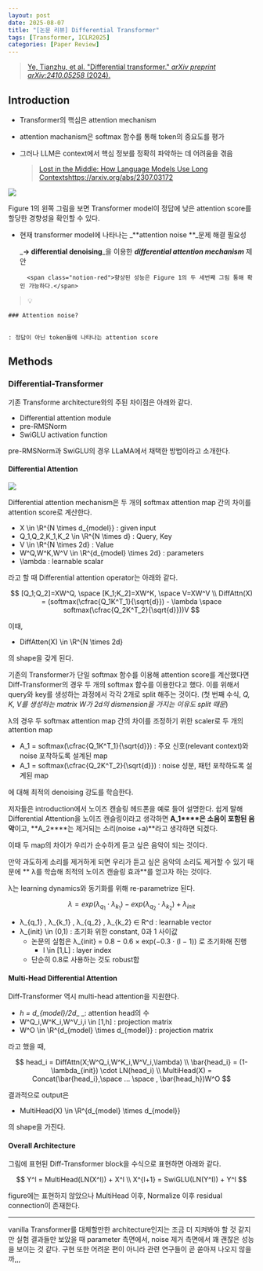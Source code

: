 ```yaml
---
layout: post
date: 2025-08-07
title: "[논문 리뷰] Differential Transformer"
tags: [Transformer, ICLR2025]
categories: [Paper Review]
---
```


> [Ye, Tianzhu, et al. "Differential transformer." ](https://arxiv.org/abs/2410.05258)[_arXiv preprint arXiv:2410.05258_](https://arxiv.org/abs/2410.05258)[ (2024).](https://arxiv.org/abs/2410.05258)



## Introduction

- Transformer의 핵심은 attention mechanism
- attention machanism은 softmax 함수를 통해 token의 중요도를 평가
- 그러나 LLM은 context에서 핵심 정보를 정확히 파악하는 데 어려움을 겪음

	> [Lost in the Middle: How Language Models Use Long Contextshttps://arxiv.org/abs/2307.03172](https://arxiv.org/abs/2307.03172)


![](https://prod-files-secure.s3.us-west-2.amazonaws.com/542b861c-36a8-4051-84e5-8804b6728dba/9083ea56-691a-4752-ae26-47f403431ac8/image.png?X-Amz-Algorithm=AWS4-HMAC-SHA256&X-Amz-Content-Sha256=UNSIGNED-PAYLOAD&X-Amz-Credential=ASIAZI2LB466X2VK5TDU%2F20250910%2Fus-west-2%2Fs3%2Faws4_request&X-Amz-Date=20250910T210113Z&X-Amz-Expires=3600&X-Amz-Security-Token=IQoJb3JpZ2luX2VjEI3%2F%2F%2F%2F%2F%2F%2F%2F%2F%2FwEaCXVzLXdlc3QtMiJHMEUCIBKLgrF90HX1fWjRlImb350agveVmTNCIgRTykCnefsDAiEAnUGFYXLU5pUTrOqLPK6vsjqSMAvH%2BZX8Oo3Q0%2F14M8YqiAQI9f%2F%2F%2F%2F%2F%2F%2F%2F%2F%2FARAAGgw2Mzc0MjMxODM4MDUiDFRE9zmJkagaoIbofircA0TH3AFSQL9gxkaibZQZ8%2F1PuebRBlRN9%2F7qTXF5hStdTykw%2FIssa9MEdRbLeAhKV7UG6uVs%2Fy4cwdxyzyW9PHFjEB3SLBd3qSiYNwAdQZn20NAuVVCWsYcwGMoNIBsROUpHKlvDEyWw0frthfD3%2Bco4q17RosO8aJQbhIoMekLguVbmMXF706bt231F1oq17lgK5mcGPJxQr7denWIRNPYTLbHmg5peN6EWJO66v8xzGZJB0fM3hRiD54TZkK7tPyfSyBYLOAM3DJsqGPmkMMLihfHGlobD%2FMoCn1anG%2B9Qce8zXBQ%2FyWk1rg3D9nSDzNXDxKgEyC2nRe%2FtJmnZgP1MrUfB5WQglpibH8kaJEXJ%2Fx0qosanr8Fct%2BQUjprALEVpBr%2Ba6C0ZfotbNFogMKPyZWQamSd9hCpoYtm4o08pDclNt5KDcTTc%2BRnbSq2xcdomUtBF4%2BHwUO8II4kZ%2FJlihBtFXGtuhWQYSeFlWvsjcr0pzqscaLajF0xDIPtUd%2FZtj0Ej%2FOQTZ2kmnTDIA6znpbnms0bwbkIqaBT04YUVKhjtozNp%2Fkon4p7iMIoVWgvdgMp%2BStjs5vMl%2FcfjcBcO0WsEmeORovwCBW0ldqZ%2BkpXKV8AWOiKGr%2FE9MJi6h8YGOqUBFl6hzq2kBXbu3y15405AQMBvhf1iBa%2B3qz3fsdz4Uut8T57Jcv5sS8okzop8rHV7xsFt76u2NBkP3NAY95zPX23v5flhEkJLGLiB2RRdGELSdqyBB7vCHDfTfHjPI6YU0KRvHs1oeOi%2B4n2dxotbe%2BIIDh6McMCFVEQ%2BtR6dpLgL55Z86gJjP24CjfvxJDFeJvsGVBaZ3j74%2Bgyv8uY5v1Q8tCS%2F&X-Amz-Signature=963aef68624fab75e89af032ec68bdc42a7b33ddbb3e2b3324331796639d95dd&X-Amz-SignedHeaders=host&x-amz-checksum-mode=ENABLED&x-id=GetObject)


Figure 1의 왼쪽 그림을 보면 Transformer model이 정답에 낮은 attention score를 할당한 경향성을 확인할 수 있다.

- 현재 transformer model에 나타나는 _**attention noise **_문제 해결 필요성

	_**→ differential denoising**_을 이용한 _**differential attention mechanism**_ 제안


		<span class="notion-red">향상된 성능은 Figure 1의 두 세번째 그림 통해 확인 가능하다.</span>


> 💡 


	### Attention noise?


	: 정답이 아닌 token들에 나타나는 attention score



## Methods



### Differential-Transformer


기존 Transforme architecture와의 주된 차이점은 아래와 같다.

- Differential attention module
- pre-RMSNorm
- SwiGLU activation function

pre-RMSNorm과 SwiGLU의 경우 LLaMA에서 채택한 방법이라고 소개한다.



#### Differential Attention


![](https://prod-files-secure.s3.us-west-2.amazonaws.com/542b861c-36a8-4051-84e5-8804b6728dba/116d70b2-1963-4810-9167-f4c7d8a06e8f/image.png?X-Amz-Algorithm=AWS4-HMAC-SHA256&X-Amz-Content-Sha256=UNSIGNED-PAYLOAD&X-Amz-Credential=ASIAZI2LB466X2VK5TDU%2F20250910%2Fus-west-2%2Fs3%2Faws4_request&X-Amz-Date=20250910T210113Z&X-Amz-Expires=3600&X-Amz-Security-Token=IQoJb3JpZ2luX2VjEI3%2F%2F%2F%2F%2F%2F%2F%2F%2F%2FwEaCXVzLXdlc3QtMiJHMEUCIBKLgrF90HX1fWjRlImb350agveVmTNCIgRTykCnefsDAiEAnUGFYXLU5pUTrOqLPK6vsjqSMAvH%2BZX8Oo3Q0%2F14M8YqiAQI9f%2F%2F%2F%2F%2F%2F%2F%2F%2F%2FARAAGgw2Mzc0MjMxODM4MDUiDFRE9zmJkagaoIbofircA0TH3AFSQL9gxkaibZQZ8%2F1PuebRBlRN9%2F7qTXF5hStdTykw%2FIssa9MEdRbLeAhKV7UG6uVs%2Fy4cwdxyzyW9PHFjEB3SLBd3qSiYNwAdQZn20NAuVVCWsYcwGMoNIBsROUpHKlvDEyWw0frthfD3%2Bco4q17RosO8aJQbhIoMekLguVbmMXF706bt231F1oq17lgK5mcGPJxQr7denWIRNPYTLbHmg5peN6EWJO66v8xzGZJB0fM3hRiD54TZkK7tPyfSyBYLOAM3DJsqGPmkMMLihfHGlobD%2FMoCn1anG%2B9Qce8zXBQ%2FyWk1rg3D9nSDzNXDxKgEyC2nRe%2FtJmnZgP1MrUfB5WQglpibH8kaJEXJ%2Fx0qosanr8Fct%2BQUjprALEVpBr%2Ba6C0ZfotbNFogMKPyZWQamSd9hCpoYtm4o08pDclNt5KDcTTc%2BRnbSq2xcdomUtBF4%2BHwUO8II4kZ%2FJlihBtFXGtuhWQYSeFlWvsjcr0pzqscaLajF0xDIPtUd%2FZtj0Ej%2FOQTZ2kmnTDIA6znpbnms0bwbkIqaBT04YUVKhjtozNp%2Fkon4p7iMIoVWgvdgMp%2BStjs5vMl%2FcfjcBcO0WsEmeORovwCBW0ldqZ%2BkpXKV8AWOiKGr%2FE9MJi6h8YGOqUBFl6hzq2kBXbu3y15405AQMBvhf1iBa%2B3qz3fsdz4Uut8T57Jcv5sS8okzop8rHV7xsFt76u2NBkP3NAY95zPX23v5flhEkJLGLiB2RRdGELSdqyBB7vCHDfTfHjPI6YU0KRvHs1oeOi%2B4n2dxotbe%2BIIDh6McMCFVEQ%2BtR6dpLgL55Z86gJjP24CjfvxJDFeJvsGVBaZ3j74%2Bgyv8uY5v1Q8tCS%2F&X-Amz-Signature=9f6cf2529777318cb538eb1f05910c536dca8057df060ee84a79cf17aa37cf2e&X-Amz-SignedHeaders=host&x-amz-checksum-mode=ENABLED&x-id=GetObject)


Differential attention mechanism은 두 개의 softmax attention map 간의 차이를 attention score로 계산한다.

- X \in \R^{N \times d\_{model}} : given input
- Q\_1,Q\_2,K\_1,K\_2 \in \R^{N \times d} : Query, Key
- V \in \R^{N \times 2d} : Value
- W^Q,W^K,W^V \in \R^{d\_{model} \times 2d} : parameters
- \lambda : learnable scalar

라고 할 때 Differential attention operator는 아래와 같다.


$$
[Q_1;Q_2]=XW^Q, \space [K_1;K_2]=XW^K, \space V=XW^V \\
DiffAttn(X) = (softmax(\cfrac{Q_1K^T_1}{\sqrt{d}}) - \lambda \space softmax(\cfrac{Q_2K^T_2}{\sqrt{d}}))V
$$


이때,

- DiffAtten(X) \in \R^{N \times 2d}

의 shape을 갖게 된다.


기존의 Transformer가 단일 softmax 함수를 이용해 attention score를 계산했다면 Diff-Transformer의 경우 두 개의 softmax 함수를 이용한다고 했다. 이를 위해서 query와 key를 생성하는 과정에서 각각 2개로 split 해주는 것이다. <span class="notion-red">(첫 번째 수식, </span><span class="notion-red">_Q, K, V를 생성하는 matrix W가 2d의 dismension을 가지는 이유도 split 때문_</span><span class="notion-red">)</span>


 λ의 경우 두 softmax attention map 간의 차이를 조정하기 위한 scaler로 두 개의 attention map

- A\_1 = softmax(\cfrac{Q\_1K^T\_1}{\sqrt{d}}) : 주요 신호(relevant context)와 noise 포착하도록 설계된 map
- A\_1 = softmax(\cfrac{Q\_2K^T\_2}{\sqrt{d}}) : noise 성분, 패턴 포착하도록 설계된 map 

에 대해 최적의 denoising 강도를 학습한다.


저자들은 introduction에서 노이즈 캔슬링 헤드폰을 예로 들어 설명한다. 쉽게 말해 Differential Attention을 노이즈 캔슬링이라고 생각하면 **A\_1****은 소음이 포함된 음악**이고, **A\_2****는 제거되는 소리(noise +a)**라고 생각하면 되겠다. 


이때 두 map의 차이가 우리가 순수하게 듣고 싶은 음악이 되는 것이다. 


만약 과도하게 소리를 제거하게 되면 우리가 듣고 싶은 음악의 소리도 제거할 수 있기 때문에 ** λ를 학습해 최적의 노이즈 캔슬링 효과**를 얻고자 하는 것이다.


λ는 learning dynamics와 동기화를 위해 re-parametrize 된다.


$$
\lambda = exp(\lambda_{q_1} \cdot \lambda_{k_1}) - exp(\lambda_{q_2} \cdot \lambda_{k_2}) + \lambda_{init}
$$

- λ\_{q\_1} , λ\_{k\_1} , λ\_{q\_2} , λ\_{k\_2} ∈ R^d : learnable vector
- λ\_{init} \in (0,1) : 초기화 위한 constant, 0과 1 사이값
	- 논문의 실험은 λ\_{init} = 0.8 − 0.6 × exp(−0.3 · (l − 1)) 로 초기화해 진행
		- l \in [1,L] : layer index
	- 단순히 0.8로 사용하는 것도 robust함


#### **Multi-Head Differential Attention**


Diff-Transformer 역시 multi-head attention을 지원한다.

- _h = d\_{model}/2d__ _: attention head의 수
- W^Q\_i,W^K\_i,W^V\_i,i \in [1,h] : projection matrix
- W^O \in \R^{d\_{model} \times d\_{model}} : projection matrix

라고 했을 때,


$$
head_i = DiffAttn(X;W^Q_i,W^K_i,W^V_i,\lambda) \\
\bar{head_i} = (1-\lambda_{init}) \cdot LN(head_i) \\
MultiHead(X) = Concat(\bar{head_i},\space ... \space , \bar{head_h})W^O
$$


결과적으로 output은

- MultiHead(X) \in \R^{d\_{model} \times d\_{model}}

의 shape을 가진다.



#### Overall Architecture


그림에 표현된 Diff-Transformer block을 수식으로 표현하면 아래와 같다.


$$
Y^l = MultiHead(LN(X^l)) + X^l \\
X^{l+1} = SwiGLU(LN(Y^l)) + Y^l
$$


figure에는 표현하지 않았으나 MultiHead 이후, Normalize 이후 residual connection이 존재한다.


---


vanilla Transformer를 대체할만한 architecture인지는 조금 더 지켜봐야 할 것 같지만 실험 결과들만 보았을 때 parameter 측면에서, noise 제거 측면에서 꽤 괜찮은 성능을 보이는 것 같다. 구현 또한 어려운 편이 아니라 관련 연구들이 곧 쏟아져 나오지 않을까,,,

